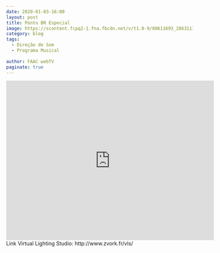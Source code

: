 ```yaml
---
date: 2020-01-03-16:00
layout: post
title: Ponto BR Especial
image: https://scontent.fcpq2-1.fna.fbcdn.net/v/t1.0-9/80611693_2863111360389121_3032554409159557120_o.jpg?_nc_cat=110&_nc_sid=730e14&_nc_eui2=AeFZvRs-ojKmAhAku9uh5vn7rb4-BF3T4Yetvj4EXdPhh94aVgTUs01YR13vRqAeLasTmajkNcr-eNIWbu209mol&_nc_ohc=P7thWIwGtX4AX9zZuo2&_nc_ht=scontent.fcpq2-1.fna&oh=a9023ce4422ff40d518fd09c3e629e2f&oe=5FA48D4E
category: blog
tags:
  - Direção de Som
  - Programa Musical
  
author: FAAC webTV
paginate: true
---
```


<iframe src="https://www.facebook.com/plugins/video.php?height=314&href=https%3A%2F%2Fwww.facebook.com%2Ffaacwebtv%2Fvideos%2F594441091374285%2F&show_text=true&width=560" width="560" height="429" style="border:none;overflow:hidden" scrolling="no" frameborder="0" allowTransparency="true" allow="encrypted-media" allowFullScreen="true"></iframe>Link Virtual Lighting Studio: 
http://www.zvork.fr/vls/
